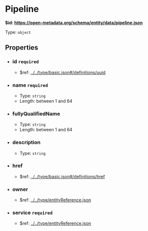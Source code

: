 # Pipeline

<b id="https/open-metadata.org/schema/entity/data/pipeline.json">&#36;id: https://open-metadata.org/schema/entity/data/pipeline.json </b>

Type: `object`

## Properties
 - ### id `required`
	 - &#36;ref: [../../type/basic.json#/definitions/uuid](../types/basic.md#uuid)
 - ### name `required`
	 - Type: `string`
	 - Length: between 1 and 64
 - ### fullyQualifiedName
	 - Type: `string`
	 - Length: between 1 and 64
 - ### description
	 - Type: `string`
 - ### href
	 - &#36;ref: [../../type/basic.json#/definitions/href](../types/basic.md#href)
 - ### owner
	 - &#36;ref: [../../type/entityReference.json](../types/entityreference.md)
 - ### service `required`
	 - &#36;ref: [../../type/entityReference.json](../types/entityreference.md)
